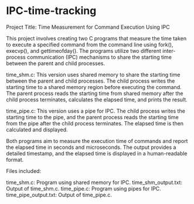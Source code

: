 # IPC-time-tracking

Project Title: Time Measurement for Command Execution Using IPC

This project involves creating two C programs that measure the time taken to execute a specified command from the command line using fork(), execvp(), and gettimeofday(). The programs utilize two different inter-process communication (IPC) mechanisms to share the starting time between the parent and child processes.

time_shm.c: This version uses shared memory to share the starting time between the parent and child processes. The child process writes the starting time to a shared memory region before executing the command. The parent process reads the starting time from shared memory after the child process terminates, calculates the elapsed time, and prints the result.

time_pipe.c: This version uses a pipe for IPC. The child process writes the starting time to the pipe, and the parent process reads the starting time from the pipe after the child process terminates. The elapsed time is then calculated and displayed.

Both programs aim to measure the execution time of commands and report the elapsed time in seconds and microseconds. The output provides a detailed timestamp, and the elapsed time is displayed in a human-readable format.

Files included:

time_shm.c: Program using shared memory for IPC.
time_shm_output.txt: Output of time_shm.c.
time_pipe.c: Program using pipes for IPC.
time_pipe_output.txt: Output of time_pipe.c.

